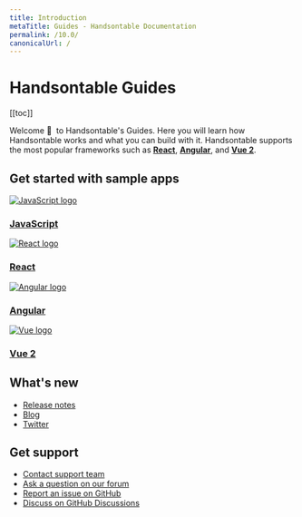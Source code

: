 ```yaml
---
title: Introduction
metaTitle: Guides - Handsontable Documentation
permalink: /10.0/
canonicalUrl: /
---
```


# Handsontable Guides

[[toc]]

Welcome 👋&nbsp; to Handsontable's Guides. Here you will learn how Handsontable works and what you can build with it. Handsontable supports the most popular frameworks such as **[React](@/guides/integrate-with-react/react-simple-example.md)**, **[Angular](@/guides/integrate-with-angular/angular-simple-example.md)**, and **[Vue 2](@/guides/integrate-with-vue/vue-simple-example.md)**.

## Get started with sample apps

<div class="row-items-container">
    <a href="/docs/10.0/demo" class="row-item">
     <img class="integration-framework-logo" src="/docs/10.0/img/pages/introduction/javascript.svg" alt="JavaScript logo" />
     <h3>JavaScript</h3>
    </a>

   <a href="/docs/10.0/react-simple-example" class="row-item">
   <img class="integration-framework-logo" src="/docs/10.0/img/pages/introduction/react.svg" alt="React logo" />
    <h3>React</h3>
   </a>

   <a href="/docs/10.0/angular-simple-example" class="row-item">
    <img class="integration-framework-logo" src="/docs/10.0/img/pages/introduction/angular.svg" alt="Angular logo" />
    <h3>Angular</h3>
   </a>

   <a href="/docs/10.0/vue-simple-example" class="row-item">
    <img class="integration-framework-logo" src="/docs/10.0/img/pages/introduction/vue.svg" alt="Vue logo" />
    <h3>Vue 2</h3>
   </a>
</div>

## What's new

- [Release notes](@/guides/upgrade-and-migration/release-notes.md)
- [Blog](https://handsontable.com/blog)
- [Twitter](https://twitter.com/handsontable)

## Get support

- [Contact support team](https://handsontable.com/contact?category=technical_support)
- [Ask a question on our forum](https://forum.handsontable.com)
- [Report an issue on GitHub](https://github.com/handsontable/handsontable/issues)
- [Discuss on GitHub Discussions](https://github.com/handsontable/handsontable/discussions)
